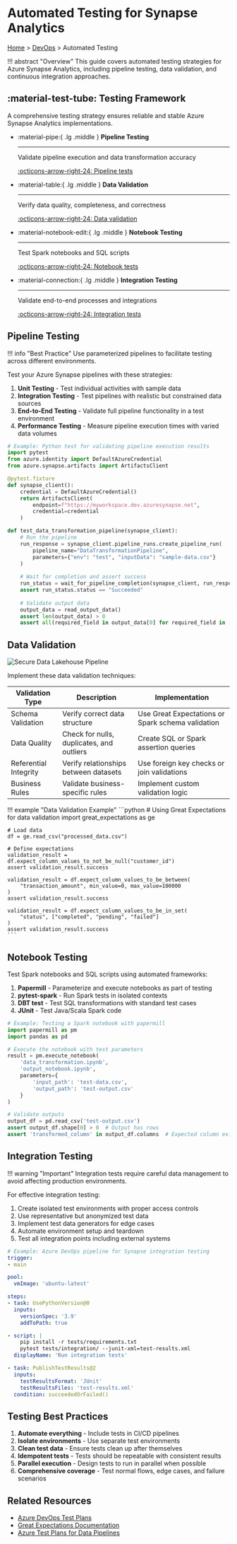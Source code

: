 # Automated Testing for Synapse Analytics

[Home](../../README.md) > [DevOps](../README.md) > Automated Testing

!!! abstract "Overview"
    This guide covers automated testing strategies for Azure Synapse Analytics, including pipeline testing, data validation, and continuous integration approaches.

## :material-test-tube: Testing Framework

A comprehensive testing strategy ensures reliable and stable Azure Synapse Analytics implementations.

<div class="grid cards" markdown>

- :material-pipe:{ .lg .middle } __Pipeline Testing__

    ---
    
    Validate pipeline execution and data transformation accuracy
    
    [:octicons-arrow-right-24: Pipeline tests](#pipeline-testing)

- :material-table:{ .lg .middle } __Data Validation__

    ---
    
    Verify data quality, completeness, and correctness
    
    [:octicons-arrow-right-24: Data validation](#data-validation)

- :material-notebook-edit:{ .lg .middle } __Notebook Testing__

    ---
    
    Test Spark notebooks and SQL scripts
    
    [:octicons-arrow-right-24: Notebook tests](#notebook-testing)

- :material-connection:{ .lg .middle } __Integration Testing__

    ---
    
    Validate end-to-end processes and integrations
    
    [:octicons-arrow-right-24: Integration tests](#integration-testing)

</div>

## Pipeline Testing

!!! info "Best Practice"
    Use parameterized pipelines to facilitate testing across different environments.

Test your Azure Synapse pipelines with these strategies:

1. **Unit Testing** - Test individual activities with sample data
2. **Integration Testing** - Test pipelines with realistic but constrained data sources
3. **End-to-End Testing** - Validate full pipeline functionality in a test environment
4. **Performance Testing** - Measure pipeline execution times with varied data volumes

```python
# Example: Python test for validating pipeline execution results
import pytest
from azure.identity import DefaultAzureCredential
from azure.synapse.artifacts import ArtifactsClient

@pytest.fixture
def synapse_client():
    credential = DefaultAzureCredential()
    return ArtifactsClient(
        endpoint=f"https://myworkspace.dev.azuresynapse.net", 
        credential=credential
    )

def test_data_transformation_pipeline(synapse_client):
    # Run the pipeline
    run_response = synapse_client.pipeline_runs.create_pipeline_run(
        pipeline_name="DataTransformationPipeline",
        parameters={"env": "test", "inputData": "sample-data.csv"}
    )
    
    # Wait for completion and assert success
    run_status = wait_for_pipeline_completion(synapse_client, run_response.run_id)
    assert run_status.status == "Succeeded"
    
    # Validate output data
    output_data = read_output_data()
    assert len(output_data) > 0
    assert all(required_field in output_data[0] for required_field in ["id", "name", "value"])
```

## Data Validation

![Secure Data Lakehouse Pipeline](https://learn.microsoft.com/en-us/azure/architecture/example-scenario/analytics/media/secure-data-lakehouse-pipeline.svg)

Implement these data validation techniques:

| Validation Type | Description | Implementation |
|----------------|-------------|----------------|
| Schema Validation | Verify correct data structure | Use Great Expectations or Spark schema validation |
| Data Quality | Check for nulls, duplicates, and outliers | Create SQL or Spark assertion queries |
| Referential Integrity | Verify relationships between datasets | Use foreign key checks or join validations |
| Business Rules | Validate business-specific rules | Implement custom validation logic |

!!! example "Data Validation Example"
    ```python
    # Using Great Expectations for data validation
    import great_expectations as ge
    
    # Load data
    df = ge.read_csv("processed_data.csv")
    
    # Define expectations
    validation_result = df.expect_column_values_to_not_be_null("customer_id")
    assert validation_result.success
    
    validation_result = df.expect_column_values_to_be_between(
        "transaction_amount", min_value=0, max_value=100000
    )
    assert validation_result.success
    
    validation_result = df.expect_column_values_to_be_in_set(
        "status", ["completed", "pending", "failed"]
    )
    assert validation_result.success
    ```

## Notebook Testing

Test Spark notebooks and SQL scripts using automated frameworks:

1. **Papermill** - Parameterize and execute notebooks as part of testing
2. **pytest-spark** - Run Spark tests in isolated contexts
3. **DBT test** - Test SQL transformations with standard test cases
4. **JUnit** - Test Java/Scala Spark code

```python
# Example: Testing a Spark notebook with papermill
import papermill as pm
import pandas as pd

# Execute the notebook with test parameters
result = pm.execute_notebook(
    'data_transformation.ipynb',
    'output_notebook.ipynb',
    parameters={
        'input_path': 'test-data.csv',
        'output_path': 'test-output.csv'
    }
)

# Validate outputs
output_df = pd.read_csv('test-output.csv')
assert output_df.shape[0] > 0  # Output has rows
assert 'transformed_column' in output_df.columns  # Expected column exists
```

## Integration Testing

!!! warning "Important"
    Integration tests require careful data management to avoid affecting production environments.

For effective integration testing:

1. Create isolated test environments with proper access controls
2. Use representative but anonymized test data
3. Implement test data generators for edge cases
4. Automate environment setup and teardown
5. Test all integration points including external systems

```yaml
# Example: Azure DevOps pipeline for Synapse integration testing
trigger:
- main

pool:
  vmImage: 'ubuntu-latest'

steps:
- task: UsePythonVersion@0
  inputs:
    versionSpec: '3.9'
    addToPath: true

- script: |
    pip install -r tests/requirements.txt
    pytest tests/integration/ --junit-xml=test-results.xml
  displayName: 'Run integration tests'

- task: PublishTestResults@2
  inputs:
    testResultsFormat: 'JUnit'
    testResultsFiles: 'test-results.xml'
  condition: succeededOrFailed()
```

## Testing Best Practices

1. **Automate everything** - Include tests in CI/CD pipelines
2. **Isolate environments** - Use separate test environments
3. **Clean test data** - Ensure tests clean up after themselves
4. **Idempotent tests** - Tests should be repeatable with consistent results
5. **Parallel execution** - Design tests to run in parallel when possible
6. **Comprehensive coverage** - Test normal flows, edge cases, and failure scenarios

## Related Resources

- [Azure DevOps Test Plans](https://learn.microsoft.com/en-us/azure/devops/test/overview?view=azure-devops)
- [Great Expectations Documentation](https://docs.greatexpectations.io/)
- [Azure Test Plans for Data Pipelines](https://learn.microsoft.com/en-us/azure/architecture/example-scenario/data/data-quality-testing)

